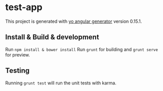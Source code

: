 # test-app

This project is generated with [yo angular generator](https://github.com/yeoman/generator-angular)
version 0.15.1.

## Install & Build & development
Run  `npm install & bower install`
Run `grunt` for building and `grunt serve` for preview.

## Testing

Running `grunt test` will run the unit tests with karma.
